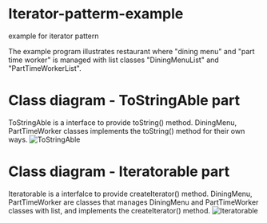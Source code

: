 # Iterator-patterm-example
example for iterator pattern

The example program illustrates restaurant where "dining menu" and "part time worker" is managed with list classes "DiningMenuList" and "PartTimeWorkerList".

# Class diagram - ToStringAble part
ToStringAble is a interface to provide toString() method.
DiningMenu, PartTimeWorker classes implements the toString() method for their own ways.
![ToStringAble](https://github.com/InvincibleTyphoon/Iterator-patterm-example/issues/2#issue-361153802)

# Class diagram - Iteratorable part
Iteratorable is  a interfalce to provide createIterator() method.
DiningMenu, PartTimeWorker are classes that manages DiningMenu and PartTimeWorker classes with list, and implements the createIterator() method.
![Iteratorable](https://github.com/InvincibleTyphoon/Iterator-patterm-example/issues/1#issue-361153683)
